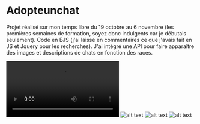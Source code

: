 # Adopteunchat
Projet réalisé sur mon temps libre du 19 octobre au 6 novembre (les premières semaines de formation, soyez donc indulgents car je débutais seulement). Codé en EJS (j'ai laissé en commentaires ce que j'avais fait en JS et Jquery pour les recherches). J'ai intégré une API pour faire apparaître des images et descriptions de chats en fonction des races.

![alt text](https://res.cloudinary.com/drchl4shw/video/upload/v1613842525/Adopteunchat_ia0hui.mov)
![alt text](https://res.cloudinary.com/drchl4shw/image/upload/v1613842521/Adopteunchat1_xwzqjh.png)
![alt text](https://res.cloudinary.com/drchl4shw/image/upload/v1613842522/Adopteunchat2_lvv62t.png)
![alt text](https://res.cloudinary.com/drchl4shw/image/upload/v1613842522/Adopteunchat3_odlvcd.png)
